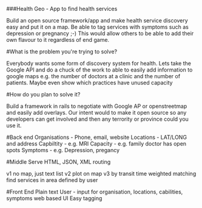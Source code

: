 ###Health Geo - App to find health services

Build an open source framework/app and make health service discovery easy and put it on a map.  Be able to tag services with symptoms such as depression or pregnancy ;-) This would allow others to be able to add their own flavour to it regardless of end game.

#What is the problem you're trying to solve?

Everybody wants some form of discovery system for health.  Lets take the Google API and do a chuck of the work to able to easily add information to google maps e.g. the number of doctors at a clinic and the number of patients. Maybe even show which practices have unused capacity

#How do you plan to solve it?

Build a framework in rails to negotiate with Google AP or openstreetmap and easily add overlays. Our intent would to make it open source so any developers can get involved and then any terrority or province could you use it.

#Back end
Organisations - Phone, email, website
Locations - LAT/LONG and address
Capbiltity - e.g. MRI
Capacity - e.g. family doctor has open spots
Symptoms - e.g. Depression, pregancy

#Middle
Serve HTML, JSON, XML
routing

v1 no map, just text list
v2 plot on map
v3 by transit time
weighted matching
find services in area defined by user

#Front End
Plain text
User - input for organisation, locations, cabilities, symptoms
web based UI
Easy tagging

